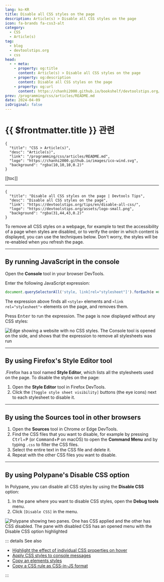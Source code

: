 ```yaml
---
lang: ko-KR
title: Disable all CSS styles on the page
description: Article(s) > Disable all CSS styles on the page
icon: fa-brands fa-css3-alt
category: 
  - CSS
  - Article(s)
tag: 
  - blog
  - devtoolstips.org
  - css
head:  
  - - meta:
    - property: og:title
      content: Article(s) > Disable all CSS styles on the page
    - property: og:description
      content: Disable all CSS styles on the page
    - property: og:url
      content: https://chanhi2000.github.io/bookshelf/devtoolstips.org/disable-all-css.html
prev: /programming/css/articles/README.md
date: 2024-04-09
isOriginal: false
---
```


# {{ $frontmatter.title }} 관련

```component VPCard
{
  "title": "CSS > Article(s)",
  "desc": "Article(s)",
  "link": "/programming/css/articles/README.md",
  "logo": "https://chanhi2000.github.io/images/ico-wind.svg",
  "background": "rgba(10,10,10,0.2)"
}
```

[[toc]]

---

```component VPCard
{
  "title": "Disable all CSS styles on the page | Devtools Tips",
  "desc": "Disable all CSS styles on the page",
  "link": "https://devtoolstips.org/tips/en/disable-all-css/",
  "logo": "https://devtoolstips.org/assets/logo-small.png",
  "background": "rgba(31,44,43,0.2)"
}
```

To remove all CSS styles on a webpage, for example to test the accessibility of a page when styles are disabled, or to verify the order in which content is displayed, you can use the techniques below. Don't worry, the styles will be re-enabled when you refresh the page.

---

## By running JavaScript in the console

Open the **Console** tool in your browser DevTools.

Enter the following JavaScript expression:

```js
document.querySelectorAll('style, link[rel="stylesheet"]').forEach(e => e.remove());
```

The expression above finds all `<style>` elements and `<link rel="stylesheet">` elements on the page, and removes them.

Press <kbd>Enter</kbd> to run the expression. The page is now displayed without any CSS styles:

![Edge showing a website with no CSS styles. The **Console** tool is opened on the side, and shows that the expression to remove all stylesheets was run](https://devtoolstips.org/assets/img/disable-all-css.png)

---

## By using Firefox's Style Editor tool

.<VPIcon icon="fa-brands fa-firefox-browser"/>Firefox has a tool named **Style Editor**, which lists all the stylesheets used on the page. To disable the styles on the page:

1. Open the **Style Editor** tool in <VPIcon icon="fa-brands fa-firefox-browser"/>Firefox DevTools.
2. Click the <VPIcon icon="iconfont icon-select"/>`[Toggle style sheet visibility]` buttons (the eye icons) next to each stylesheet to disable it.

---

## By using the Sources tool in other browsers

1. Open the **Sources** tool in Chrome or Edge DevTools.
2. Find the CSS files that you want to disable, for example by pressing <kbd>Ctrl</kbd>+<kbd>P</kbd> (or <kbd>Command</kbd>+<kbd>P</kbd> on macOS) to open the **Command Menu** and by typing `.css` to filter the CSS files.
3. Select the entire text in the CSS file and delete it.
4. Repeat with the other CSS files you want to disable.

---

## By using Polypane's Disable CSS option

In Polypane, you can disable all CSS styles by using the **Disable CSS** option:

1. In the pane where you want to disable CSS styles, open the **Debug tools** menu.
2. Click <VPIcon icon="iconfont icon-select"/>`[Disable CSS]` in the menu.

![Polypane showing two panes. One has CSS applied and the other has CSS disabled. The pane with disabled CSS has an opened menu with the Disable CSS option highlighted](https://devtoolstips.org/assets/img/disable-all-css-polypane.png)

::: details See also

- [Highlight the effect of individual CSS properties on hover](https://devtoolstips.org/tips/en/highlight-css-properties-on-hover) <!-- TODO: add VPCard -->
- [Apply CSS styles to console messages](https://devtoolstips.org/tips/en/style-console-messages) <!-- TODO: add VPCard -->
- [Copy an elements styles](https://devtoolstips.org/tips/en/copy-element-styles) <!-- TODO: add VPCard -->
- [Copy a CSS rule as CSS-in-JS format](https://devtoolstips.org/tips/en/copy-rule-as-css-in-js) <!-- TODO: add VPCard -->

:::
